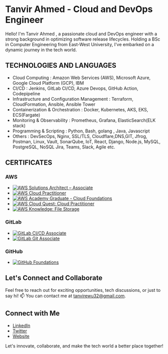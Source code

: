# Tanvir Ahmed - Cloud and DevOps Engineer

Hello! I'm Tanvir Ahmed , a passionate cloud and DevOps engineer with a strong background in optimizing software release lifecycles. Holding a BSc in Computer Engineering from East-West University, I've embarked on a dynamic journey in the tech world.

## TECHNOLOGIES AND LANGUAGES
- Cloud Computing : Amazon Web Services (AWS), Microsoft Azure, Google Cloud Platform (GCP), IBM
- CI/CD : Jenkins, GitLab CI/CD, Azure Devops, GitHub Action, Codepipeline
- Infrastructure and Configuration Management : Terraform, CloudFormation, Ansible, Ansible Tower
- Containerization & Orchestration : Docker, Kubernetes, AKS, EKS, ECS(Fargate)
- Monitoring & Observability : Prometheus, Grafana, ElasticSearch(ELK stack)
- Programming & Scripting : Python, Bash, golang , Java, Javascript
- Others : DevSecOps, Nginx, SSL/TLS, Cloudflare,DNS,GIT, Jfrog, Postman, Linux, Vault, SonarQube, IoT, React, Django,
Node.js, MySQL, PostgreSQL, NoSQL Jira, Teams, Slack, Agile etc.


## CERTIFICATES

### AWS
- [![AWS Solutions Architect – Associate](https://images.credly.com/size/100x100/images/0e284c3f-5164-4b21-8660-0d84737941bc/image.png)](https://www.credly.com/badges/5b6dd2a4-d2dd-4e21-8dcd-ba58a08b030c)
- [![AWS Cloud Practitioner](https://images.credly.com/size/100x100/images/00634f82-b07f-4bbd-a6bb-53de397fc3a6/image.png)](https://www.credly.com/badges/672ac931-09db-46eb-9e5c-93002de810be)
- [![AWS Academy Graduate - Cloud Foundations](https://images.credly.com/size/100x100/images/73e4a58b-a8ef-41a3-a7db-9183dd269882/image.png)](https://www.credly.com/badges/7b0951ca-3119-4326-8c10-90473a9d7645)
- [![AWS Cloud Quest: Cloud Practitioner](https://images.credly.com/size/100x100/images/2784d0d8-327c-406f-971e-9f0e15097003/image.png)](https://www.credly.com/badges/4c001b78-ad88-465c-8c41-f587da2a603f)
- [![AWS Knowledge: File Storage](https://images.credly.com/size/100x100/images/a894153e-1762-4870-83b9-150ff294d7fb/image.png)](https://www.credly.com/badges/dbb1c689-99a6-444a-af0e-2a6144cb80d9)

### GitLab
- [![GitLab CI/CD Associate](https://images.credly.com/size/100x100/images/b751a976-d02e-4698-bbdd-1b0d0af54172/image.png)](https://www.credly.com/badges/f7ae4c31-ddbd-462b-885b-ac5345f3f001)
- [![GitLab Git Associate](https://images.credly.com/size/100x100/images/6adcf7e5-c142-48d5-8033-9c7900de3f14/image.png)](https://www.credly.com/badges/52c9e53f-477b-4b3e-a498-b1e9cc4afc64)

### GitHub
- [![GitHub Foundations](https://images.credly.com/size/100x100/images/024d0122-724d-4c5a-bd83-cfe3c4b7a073/image.png)](https://www.credly.com/badges/b5f67edc-b252-42a5-ae62-b16b25f7cae3)



## Let's Connect and Collaborate

Feel free to reach out for exciting opportunities, tech discussions, or just to say hi! 📫 You can contact me at [tanvirewu32@gmail.com](mailto:tanvirewu32@gmail.com).

## Connect with Me

- [LinkedIn](https://www.linkedin.com/in/tanvir-cse)
- [Twitter](https://twitter.com/I_AMTANVIR)
- [Website](https://www.iamtanvir.xyz/)

Let's innovate, collaborate, and make the tech world a better place together! 

